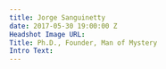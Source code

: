 ```yaml
---
title: Jorge Sanguinetty
date: 2017-05-30 19:00:00 Z
Headshot Image URL: 
Title: Ph.D., Founder, Man of Mystery
Intro Text: 
---
```


